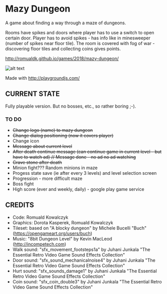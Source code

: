 Mazy Dungeon
==========

A game about finding a way through a maze of dungeons.

Rooms have spikes and doors where player has to use a switch to open certain door. Player has to avoid spikes - has info like in minesweeper (number of spikes near floor tile). The room is covered with fog of war - discovering floor tiles and collecting coins gives points.

http://romualdk.github.io/games/2018/mazy-dungeon/

![alt text](https://raw.githubusercontent.com/romualdk/mazy-dungeon/master/other/preview2x.png "Mazy Dungeon")

Made with http://playgroundjs.com/

CURRENT STATE
-------------
Fully playable version. But no bosses, etc., so rather boring ;-).

### TO DO
- ~~Change logo (name) to mazy dungeon~~
- ~~Change dialog positioning (now it covers player)~~
- Change icon
- ~~Message about current level~~
- ~~After death continue message (can continue game in current level - but have to watch ad) // Message done - no ad no ad watching~~
- ~~Grave stone after death~~
- Minion fight??? Random minions in maze
- Progess state save (ie after every 3 levels) and level selection screen
- Progression - more difficult maze
- Boss fight
- High score (ever and weekly, daily) - google play game service


CREDITS
-------

- Code: Romuald Kowalczyk
- Graphics: Dorota Kasperek, Romuald Kowalczyk
- Tileset: based on "A blocky dungeon" by Michele Bucelli "Buch" (https://opengameart.org/users/buch)
- Music: "8bit Dungeon Level" by Kevin MacLeod (http://incompetech.com)
- Walk sound: "sfx_movement_footsteps1a" by Juhani Junkala "The Essential Retro Video Game Sound Effects Collection"
- Door sound: "sfx_sound_mechanicalnoise4" by Juhani Junkala "The Essential Retro Video Game Sound Effects Collection"
- Hurt sound: "sfx_sounds_damage1" by Juhani Junkala "The Essential Retro Video Game Sound Effects Collection"
- Coin sound: "sfx_coin_double3" by Juhani Junkala "The Essential Retro Video Game Sound Effects Collection"

